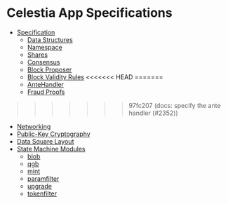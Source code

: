 # Celestia App Specifications

- [Specification](./specs/index.md)
  - [Data Structures](./specs/data_structures.md)
  - [Namespace](./specs/namespace.md)
  - [Shares](./specs/shares.md)
  - [Consensus](./specs/consensus.md)
  - [Block Proposer](./specs/block_proposer.md)
  - [Block Validity Rules](./specs/block_validity_rules.md)
<<<<<<< HEAD
=======
  - [AnteHandler](./specs/ante_handler.md)
  - [Fraud Proofs](./specs/fraud_proofs.md)
>>>>>>> 97fc207 (docs: specify the ante handler (#2352))
  - [Networking](./specs/networking.md)
  - [Public-Key Cryptography](./specs/public_key_cryptography.md)
  - [Data Square Layout](./specs/data_square_layout.md)
- [State Machine Modules](./specs/state_machine_modules.md)
  - [blob](../../x/blob/README.md)
  - [qgb](../../x/qgb/README.md)
  - [mint](../../x/mint/README.md)
  - [paramfilter](../../x/paramfilter/README.md)
  - [upgrade](../../x/upgrade/README.md)
  - [tokenfilter](../../x/tokenfilter/README.md)
